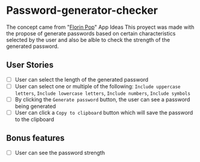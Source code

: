 # Password-generator-checker

The concept came from "[Florin Pop](https://github.com/florinpop17)" App Ideas
This proyect was made with the propose of generate passwords based on certain characteristics selected by the user and also be alble to check the strength of the generated password.

## User Stories

- [ ] User can select the length of the generated password
- [ ] User can select one or multiple of the following: `Include uppercase letters`, `Include lowercase letters`, `Include numbers`, `Include symbols`
- [ ] By clicking the `Generate password` button, the user can see a password being generated
- [ ] User can click a `Copy to clipboard` button which will save the password to the clipboard

## Bonus features

- [ ] User can see the password strength